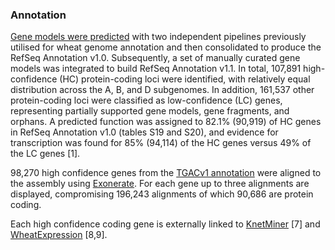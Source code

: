 ### Annotation

[Gene models were predicted](http://europepmc.org/abstract/MED/30115783)
with two independent pipelines previously utilised for wheat genome
annotation and then consolidated to produce the RefSeq Annotation v1.0.
Subsequently, a set of manually curated gene models was integrated to
build RefSeq Annotation v1.1. In total, 107,891 high-confidence (HC)
protein-coding loci were identified, with relatively equal distribution
across the A, B, and D subgenomes. In addition, 161,537 other
protein-coding loci were classified as low-confidence (LC) genes,
representing partially supported gene models, gene fragments, and
orphans. A predicted function was assigned to 82.1% (90,919) of HC genes
in RefSeq Annotation v1.0 (tables S19 and S20), and evidence for
transcription was found for 85% (94,114) of the HC genes versus 49% of
the LC genes [1].

98,270 high confidence genes from the 
[TGACv1 annotation](http://europepmc.org/abstract/MED/28420692) were aligned to
the assembly using
[Exonerate](https://www.ebi.ac.uk/about/vertebrate-genomics/software/exonerate).
For each gene up to three alignments are displayed, compromising 196,243
alignments of which 90,686 are protein coding.

Each high confidence coding gene is externally linked to
[KnetMiner](https://knetminer.rothamsted.ac.uk/KnetMiner) [7] and
[WheatExpression](http://www.wheat-expression.com) [8,9].
